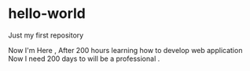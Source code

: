 # hello-world
Just my first repository

Now I'm Here , After 200 hours learning how to develop web application Now I need 200 days to will be a professional .
